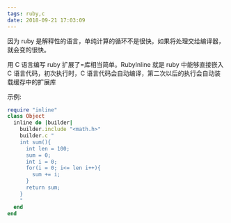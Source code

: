 ```yaml
---
tags: ruby,c
date: 2018-09-21 17:03:09
---
```


因为 ruby 是解释性的语言，单纯计算的循环不是很快。如果将处理交给编译器，就会变的很快。

用 C 语言编写 ruby 扩展了=库相当简单。RubyInline 就是 ruby 中能够直接嵌入 C 语言代码，初次执行时，C 语言代码会自动编译，第二次以后的执行会自动装载缓存中的扩展库

示例:

```ruby
require "inline"
class Object
  inline do |builder|
    builder.include "<math.h>"
    builder.c "
    int sum(){
      int len = 100;
      sum = 0;
      int i = 0;
      for(i = 0; i<= len i++){
        sum += i;
      }
      return sum;
    }
    "
  end
end
```
